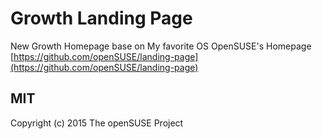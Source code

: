 # Growth Landing Page 

New Growth Homepage base on My favorite OS OpenSUSE's Homepage [https://github.com/openSUSE/landing-page](https://github.com/openSUSE/landing-page)


MIT
---

Copyright (c) 2015 The openSUSE Project